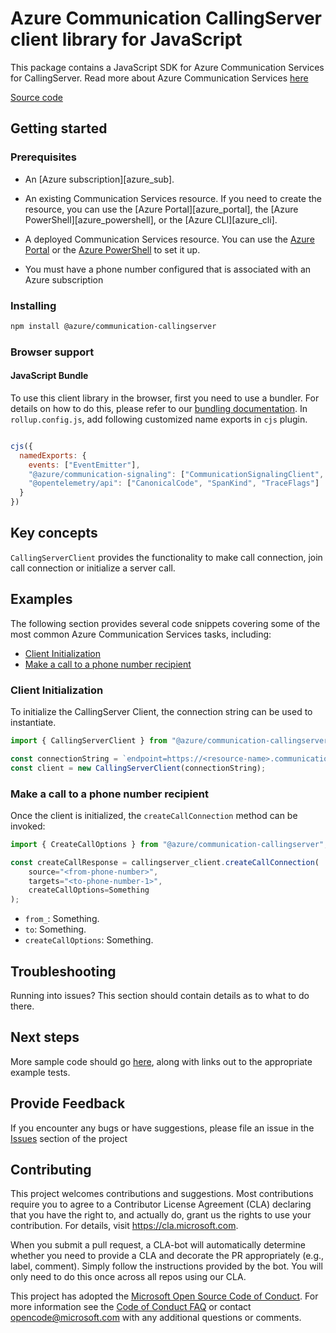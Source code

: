 # Azure Communication CallingServer client library for JavaScript

This package contains a JavaScript SDK for Azure Communication Services for CallingServer.
Read more about Azure Communication Services [here](https://docs.microsoft.com/azure/communication-services/overview)

[Source code](https://github.com/Azure/azure-sdk-for-js/tree/main/sdk/communication/communication-callingserver)

## Getting started

### Prerequisites

- An [Azure subscription][azure_sub].
- An existing Communication Services resource. If you need to create the resource, you can use the [Azure Portal][azure_portal], the [Azure PowerShell][azure_powershell], or the [Azure CLI][azure_cli].

- A deployed Communication Services resource. You can use the [Azure Portal](https://docs.microsoft.com/azure/communication-services/quickstarts/create-communication-resource?tabs=windows&pivots=platform-azp) or the [Azure PowerShell](https://docs.microsoft.com/powershell/module/az.communication/new-azcommunicationservice) to set it up.
- You must have a phone number configured that is associated with an Azure subscription

### Installing
```bash
npm install @azure/communication-callingserver
```

### Browser support

#### JavaScript Bundle

To use this client library in the browser, first you need to use a bundler. For details on how to do this, please refer to our [bundling documentation](https://aka.ms/AzureSDKBundling).
In `rollup.config.js`, add following customized name exports in `cjs` plugin.

```JavaScript

cjs({
  namedExports: {
    events: ["EventEmitter"],
    "@azure/communication-signaling": ["CommunicationSignalingClient", "SignalingClient"],
    "@opentelemetry/api": ["CanonicalCode", "SpanKind", "TraceFlags"]
  }
})

```

## Key concepts

`CallingServerClient` provides the functionality to make call connection, join call connection or initialize a server call.

## Examples

The following section provides several code snippets covering some of the most common Azure Communication Services tasks, including:

- [Client Initialization](#client-initialization)
- [Make a call to a phone number recipient](#make-a-call-to-a-phone-number-recipient)

### Client Initialization

To initialize the CallingServer Client, the connection string can be used to instantiate.

```typescript
import { CallingServerClient } from "@azure/communication-callingserver";

const connectionString = `endpoint=https://<resource-name>.communication.azure.com/;accessKey=<Base64-Encoded-Key>`;
const client = new CallingServerClient(connectionString);
```

### Make a call to a phone number recipient

Once the client is initialized, the `createCallConnection` method can be invoked:

```typescript
import { CreateCallOptions } from "@azure/communication-callingserver";

const createCallResponse = callingserver_client.createCallConnection(
    source="<from-phone-number>",
    targets="<to-phone-number-1>",
    createCallOptions=Something
);

```

- `from_`: Something.
- `to`: Something.
- `createCallOptions`: Something.

## Troubleshooting

Running into issues? This section should contain details as to what to do there.

## Next steps

More sample code should go [here](https://github.com/Azure/azure-sdk-for-python/tree/main/sdk/communication/azure-communication-callingserver/samples), along with links out to the appropriate example tests.

## Provide Feedback

If you encounter any bugs or have suggestions, please file an issue in the [Issues](https://github.com/Azure/azure-sdk-for-js/issues) section of the project

## Contributing

This project welcomes contributions and suggestions.  Most contributions require you to agree to a
Contributor License Agreement (CLA) declaring that you have the right to, and actually do, grant us the rights to use your contribution. For details, visit https://cla.microsoft.com.

When you submit a pull request, a CLA-bot will automatically determine whether you need to provide a CLA and decorate the
PR appropriately (e.g., label, comment). Simply follow the instructions provided by the bot. You will only need to do this once across all repos using our CLA.

This project has adopted the [Microsoft Open Source Code of Conduct](https://opensource.microsoft.com/codeofconduct/).
For more information see the [Code of Conduct FAQ](https://opensource.microsoft.com/codeofconduct/faq/) or contact [opencode@microsoft.com](mailto:opencode@microsoft.com) with any additional questions or comments.

<!-- LINKS -->
